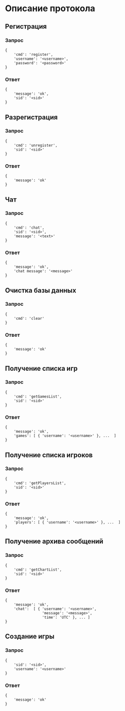 Описание протокола
==================
## Pегистрация ##

### Запрос ######
<pre><code>{
    'cmd': 'register',
    'username': '&lt;username&gt;',
    'password': '&lt;password&gt;'
}</code></pre>
### Ответ ######
<pre><code>{
    'message': 'ok',
    'sid': '&lt;sid&gt;'
}</code></pre>

## Разрегистрация ##

### Запрос ######
<pre><code>{
    'cmd': 'unregister',
    'sid': '&lt;sid&gt;'
}</code></pre>
### Ответ ######
<pre><code>{
    'message': 'ok'
}</code></pre>

## Чат ##
### Запрос ######
<pre><code>{
    'cmd': 'chat',
    'sid': '&lt;sid&gt;',
    'message': '&lt;text&gt;'
}</code></pre>
### Ответ ######
<pre><code>{
    'message': 'ok',
    'chat message': '&lt;message&gt;'
}</code></pre>

## Очистка базы данных ##
### Запрос ######
<pre><code>{
    'cmd': 'clear'
}</code></pre>
### Ответ ######
<pre><code>{
    'message': 'ok'
}</code></pre>

## Получение списка игр ##

### Запрос ######
<pre><code>{
    'cmd': 'getGamesList',
    'sid': '&lt;sid&gt;'
}</code></pre>
### Ответ ######
<pre><code>{
    'message': 'ok',
    'games': [ { 'username': '&lt;username&gt;' }, ...  ]
}</code></pre>

## Получение списка игроков ##

### Запрос ######
<pre><code>{
    'cmd': 'getPlayersList',
    'sid': '&lt;sid&gt;'
}</code></pre>
### Ответ ######
<pre><code>{
    'message': 'ok',
    'players': [ { 'username': '&lt;username&gt;' }, ...  ]
}</code></pre>

## Получение архива сообщений ##

### Запрос ######
<pre><code>{
    'cmd': 'getChartList',
    'sid': '&lt;sid&gt;'
}</code></pre>
### Ответ ######
<pre><code>{
    'message': 'ok',
    'chat':  [ { 'username': '&lt;username&gt;',
                 'message': '&lt;message&gt;',
                 'time': 'UTC' }, ... ]
}</code></pre>

## Создание игры ##

### Запрос ######
<pre><code>{
    'sid': '&lt;sid&gt;',
    'username': '&lt;username&gt;'
}</code></pre>
### Ответ ######
<pre><code>{
    'message': 'ok'
}</code></pre>